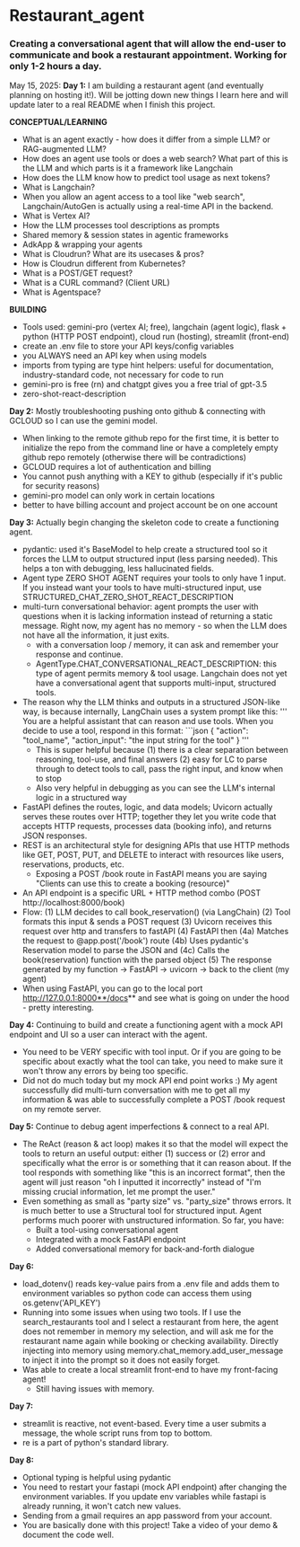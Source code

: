 # Restaurant_agent
### Creating a conversational agent that will allow the end-user to communicate and book a restaurant appointment. Working for only 1-2 hours a day.

May 15, 2025:
**Day 1:** I am building a restaurant agent (and eventually planning on hosting it!). Will be jotting down new things I learn here and will update later to a real README when I finish this project.

**CONCEPTUAL/LEARNING**
* What is an agent exactly - how does it differ from a simple LLM? or RAG-augmented LLM? 
* How does an agent use tools or does a web search? What part of this is the LLM and which parts is it a framework like Langchain
* How does the LLM know how to predict tool usage as next tokens?
* What is Langchain? 
* When you allow an agent access to a tool like "web search", Langchain/AutoGen is actually using a real-time API in the backend.
* What is Vertex AI?
* How the LLM processes tool descriptions as prompts
* Shared memory & session states in agentic frameworks
* AdkApp & wrapping your agents
* What is Cloudrun? What are its usecases & pros?
* How is Cloudrun different from Kubernetes?
* What is a POST/GET request?
* What is a CURL command? (Client URL)
* What is Agentspace?

**BUILDING**
* Tools used: gemini-pro (vertex AI; free), langchain (agent logic), flask + python (HTTP POST endpoint), cloud run (hosting), streamlit (front-end)
* create an .env file to store your API keys/config variables
* you ALWAYS need an API key when using models
* imports from typing are type hint helpers: useful for documentation, industry-standard code, not necessary for code to run
* gemini-pro is free (rn) and chatgpt gives you a free trial of gpt-3.5
* zero-shot-react-description

**Day 2:** Mostly troubleshooting pushing onto github & connecting with GCLOUD so I can use the gemini model.
* When linking to the remote github repo for the first time, it is better to initialize the repo from the command line or have a completely empty github repo remotely (otherwise there will be contradictions)
* GCLOUD requires a lot of authentication and billing
* You cannot push anything with a KEY to github (especially if it's public for security reasons)
* gemini-pro model can only work in certain locations
* better to have billing account and project account be on one account

**Day 3:** Actually begin changing the skeleton code to create a functioning agent.
* pydantic: used it's BaseModel to help create a structured tool so it forces the LLM to output structured input (less parsing needed). This helps a ton with debugging, less hallucinated fields.
* Agent type ZERO SHOT AGENT requires your tools to only have 1 input. If you instead want your tools to have multi-structured input, use STRUCTURED_CHAT_ZERO_SHOT_REACT_DESCRIPTION
* multi-turn conversational behavior: agent prompts the user with questions when it is lacking information instead of returning a static message. Right now, my agent has no memory - so when the LLM does not have all the information, it just exits.
    * with a conversation loop / memory, it can ask and remember your response and continue.
    * AgentType.CHAT_CONVERSATIONAL_REACT_DESCRIPTION: this type of agent permits memory & tool usage. Langchain does not yet have a conversational agent that supports multi-input, structured tools.
* The reason why the LLM thinks and outputs in a structured JSON-like way, is because internally, LangChain uses a system prompt like this: 
    ''' You are a helpful assistant that can reason and use tools.
        When you decide to use a tool, respond in this format:
        ```json
        {
        "action": "tool_name",
        "action_input": "the input string for the tool"
        }
        '''
    * This is super helpful because (1) there is a clear separation between reasoning, tool-use, and final answers (2) easy for LC to parse through to detect tools to call, pass the right input, and know when to stop
    * Also very helpful in debugging as you can see the LLM's internal logic in a structured way
* FastAPI defines the routes, logic, and data models; Uvicorn actually serves these routes over HTTP; together they let you write code that accepts HTTP requests, processes data (booking info), and returns JSON responses.
* REST is an architectural style for designing APIs that use HTTP methods like GET, POST, PUT, and DELETE to interact with resources like users, reservations, products, etc.
    * Exposing a POST /book route in FastAPI means you are saying "Clients can use this to create a booking (resource)"
* An API endpoint is a specific URL + HTTP method combo (POST http://localhost:8000/book)
* Flow: (1) LLM decides to call book_reservation() (via LangChain) (2) Tool formats this input & sends a POST request (3) Uvicorn receives this request over http and transfers to fastAPI (4) FastAPI then (4a) Matches the request to @app.post('/book') route (4b) Uses pydantic's Reservation model to parse the JSON and (4c) Calls the book(reservation) function with the parsed object (5) The response generated by my function -> FastAPI -> uvicorn -> back to the client (my agent)
* When using FastAPI, you can go to the local port http://127.0.0.1:8000**/docs** and see what is going on under the hood - pretty interesting. 

**Day 4:** Continuing to build and create a functioning agent with a mock API endpoint and UI so a user can interact with the agent.
* You need to be VERY specific with tool input. Or if you are going to be specific about exactly what the tool can take, you need to make sure it won't throw any errors by being too specific.
* Did not do much today but my mock API end point works :) My agent successfully did multi-turn conversation with me to get all my information & was able to successfully complete a POST /book request on my remote server.

**Day 5:** Continue to debug agent imperfections & connect to a real API.
* The ReAct (reason & act loop) makes it so that the model will expect the tools to return an useful output: either (1) success or (2) error and specifically what the error is or something that it can reason about. If the tool responds with something like "this is an incorrect format", then the agent will just reason "oh I inputted it incorrectly" instead of "I'm missing crucial information, let me prompt the user."
* Even something as small as "party size" vs. "party_size" throws errors. It is much better to use a Structural tool for structured input. Agent performs much poorer with unstructured information.
So far, you have:
    * Built a tool-using conversational agent
    * Integrated with a mock FastAPI endpoint
    * Added conversational memory for back-and-forth dialogue

**Day 6:** 
* load_dotenv() reads key-value pairs from a .env file and adds them to environment variables so python code can access them using os.getenv('API_KEY')
* Running into some issues when using two tools. If I use the search_restaurants tool and I select a restaurant from here, the agent does not remember in memory my selection, and will ask me for the restaurant name again while booking or checking availability. Directly injecting into memory using memory.chat_memory.add_user_message to inject it into the prompt so it does not easily forget.
* Was able to create a local streamlit front-end to have my front-facing agent! 
    * Still having issues with memory. 


**Day 7:**
* streamlit is reactive, not event-based. Every time a user submits a message, the whole script runs from top to bottom. 
* re is a part of python's standard library.

**Day 8:**
* Optional typing is helpful using pydantic
* You need to restart your fastapi (mock API endpoint) after changing the environment variables. If you update env variables while fastapi is already running, it won't catch new values.
* Sending from a gmail requires an app password from your account.
* You are basically done with this project! Take a video of your demo & document the code well.